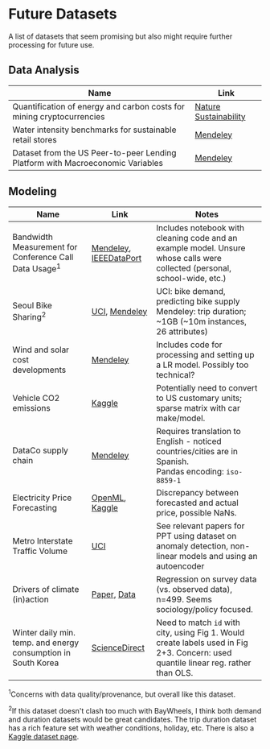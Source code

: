 # Future Datasets

A list of datasets that seem promising but also might require further processing for future use.

## Data Analysis
| Name                           | Link                          |
|--------------------------------|-------------------------------|
| Quantification of energy and carbon costs for mining cryptocurrencies | [Nature Sustainability](https://www-nature-com.libproxy.berkeley.edu/articles/s41893-018-0152-7) |
| Water intensity benchmarks for sustainable retail stores | [Mendeley](https://data.mendeley.com/datasets/byxt34g25h/1) |
| Dataset from the US Peer-to-peer Lending Platform with Macroeconomic Variables | [Mendeley](https://data.mendeley.com/datasets/wb3ndt69gf/3) |

## Modeling
| Name                           | Link                          | Notes                                                          |
|--------------------------------|-------------------------------|----------------------------------------------------------------|
| Bandwidth Measurement for Conference Call Data Usage<sup>1</sup> | [Mendeley](https://data.mendeley.com/datasets/8sp4nxj8m3/1), [IEEEDataPort](https://ieee-dataport.org/documents/data-bandwidth-measurement-conference-call-data-usage) | Includes notebook with cleaning code and an example model. Unsure whose calls were collected (personal, school-wide, etc.) |
| Seoul Bike Sharing<sup>2</sup>  | [UCI](https://archive.ics.uci.edu/ml/datasets/Seoul+Bike+Sharing+Demand), [Mendeley](https://data.mendeley.com/datasets/gtfh9z865f/1) | UCI: bike demand, predicting bike supply <br> Mendeley: trip duration; ~1GB (~10m instances, 26 attributes) |
| Wind and solar cost developments | [Mendeley](https://data.mendeley.com/datasets/82nfwvcgdz/1) | Includes code for processing and setting up a LR model. Possibly too technical? |
| Vehicle CO2 emissions          | [Kaggle](https://www.kaggle.com/debajyotipodder/co2-emission-by-vehicles) | Potentially need to convert to US customary units; sparse matrix with car make/model. |
| DataCo supply chain            | [Mendeley](https://data.mendeley.com/datasets/8gx2fvg2k6/5) | Requires translation to English - noticed countries/cities are in Spanish. <br> Pandas encoding: `iso-8859-1` |
| Electricity Price Forecasting  | [OpenML](https://www.openml.org/d/1168), [Kaggle](https://www.kaggle.com/salilchoubey/electrity-prices) | Discrepancy between forecasted and actual price, possible NaNs. |
| Metro Interstate Traffic Volume | [UCI](https://archive.ics.uci.edu/ml/datasets/Metro+Interstate+Traffic+Volume)| See relevant papers for PPT using dataset on anomaly detection, non-linear models and using an autoencoder |
| Drivers of climate (in)action | [Paper](https://www.sciencedirect.com/science/article/pii/S1462901120303828), [Data](https://data.mendeley.com/datasets/989gp9rhtb/1)| Regression on survey data (vs. observed data), n=499. Seems sociology/policy focused. |
| Winter daily min. temp. and energy consumption in South Korea | [ScienceDirect](https://www.sciencedirect.com/science/article/pii/S2352340920302961) | Need to match `id` with city, using Fig 1. Would create labels used in Fig 2+3. Concern: used quantile linear reg. rather than OLS. | 

<sup>1</sup>Concerns with data quality/provenance, but overall like this dataset.

<sup>2</sup>If this dataset doesn't clash too much with BayWheels, I think both demand and duration datasets would be great candidates. The trip duration dataset has a rich feature set with weather conditions, holiday, etc. There is also a [Kaggle dataset page](https://www.kaggle.com/saurabhshahane/seoul-bike-trip-duration-prediction).